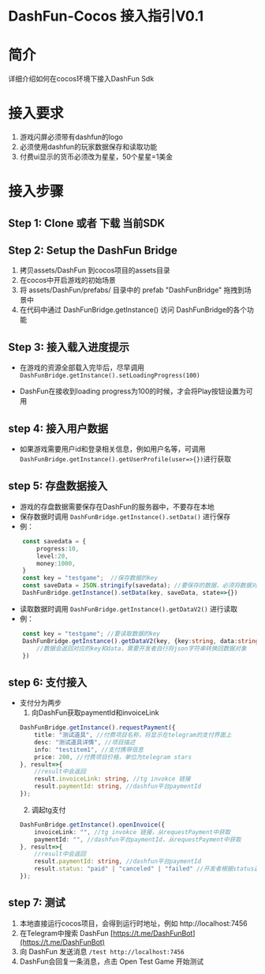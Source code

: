 # DashFun-Cocos 接入指引V0.1

# 简介
详细介绍如何在cocos环境下接入DashFun Sdk

# 接入要求
1. 游戏闪屏必须带有dashfun的logo
2. 必须使用dashfun的玩家数据保存和读取功能
3. 付费ui显示的货币必须改为星星，50个星星=1美金

# 接入步骤
## Step 1: Clone 或者 下载 当前SDK
## Step 2: Setup the DashFun Bridge
1. 拷贝assets/DashFun 到cocos项目的assets目录
2. 在cocos中开启游戏的初始场景
3. 将 assets/DashFun/prefabs/ 目录中的 prefab "DashFunBridge" 拖拽到场景中
4. 在代码中通过 DashFunBridge.getInstance() 访问 DashFunBridge的各个功能

## Step 3: 接入载入进度提示
- 在游戏的资源全部载入完毕后，尽早调用  `DashFunBridge.getInstance().setLoadingProgress(100)`

- DashFun在接收到loading progress为100的时候，才会将Play按钮设置为可用

## step 4: 接入用户数据
- 如果游戏需要用户id和登录相关信息，例如用户名等，可调用 `DashFunBridge.getInstance().getUserProfile(user=>{})`进行获取

## step 5: 存盘数据接入
- 游戏的存盘数据需要保存在DashFun的服务器中，不要存在本地
- 保存数据时调用 `DashFunBridge.getInstance().setData()` 进行保存
- 例： 
``` typescript
    const savedata = {
        progress:10,
        level:20,
        money:1000,
    }
    const key = "testgame";  //保存数据的key
    const saveData = JSON.stringify(savedata); //要保存的数据，必须将数据对象转化为json字符串
    DashFunBridge.getInstance().setData(key, saveData, state=>{})
```
- 读取数据时调用 `DashFunBridge.getInstance().getDataV2()` 进行读取
- 例：
``` typescript
    const key = "testgame"; //要读取数据的key
    DashFunBridge.getInstance().getDataV2(key, {key:string, data:string}=>{
        //数据会返回对应的key和data，需要开发者自行将json字符串转换回数据对象
    })
```

## step 6: 支付接入
- 支付分为两步
    1. 向DashFun获取paymentId和invoiceLink
    ```typescript
    DashFunBridge.getInstance().requestPayment({
        title: "测试道具", //付费项目名称，将显示在telegram的支付界面上
        desc: "测试道具详情", //项目描述
        info: "testitem1", //支付携带信息
        price: 200, //付费项目价格，单位为telegram stars
    }, result=>{
        //result中会返回
        result.invoiceLink: string, //tg invokce 链接
        result.paymentId: string, //dashfun平台paymentId
    });
    ```
    2. 调起tg支付
    ```typescript
    DashFunBridge.getInstance().openInvoice({
        invoiceLink: "", //tg invokce 链接，从requestPayment中获取
        paymentId: "", //dashfun平台paymentId，从requestPayment中获取
    }, result=>{
        //result中会返回
        result.paymentId: string, //dashfun平台paymentId
        result.status: "paid" | "canceled" | "failed" //开发者根据status返回的值，如果是paid则为付费成功，客户端增加道具，其他视为失败
    });
    ```

## step 7: 测试
1. 本地直接运行cocos项目，会得到运行时地址，例如 http://localhost:7456
2. 在Telegram中搜索 DashFun [https://t.me/DashFunBot](https://t.me/DashFunBot)
3. 向 DashFun 发送消息 `/test http://localhost:7456`
4. DashFun会回复一条消息，点击 Open Test Game 开始测试